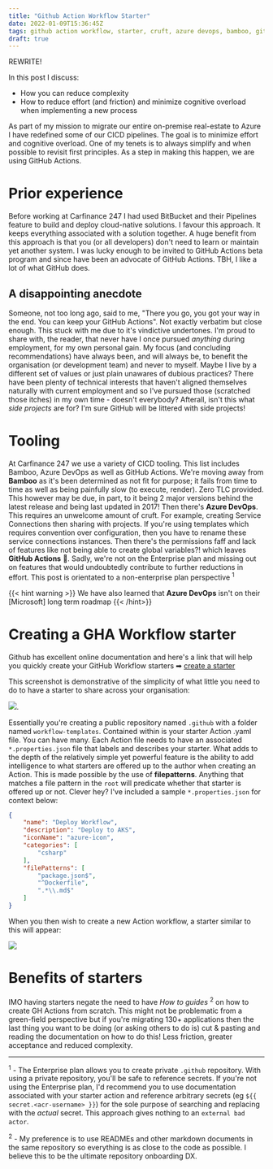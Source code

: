 ```yaml
---
title: "Github Action Workflow Starter"
date: 2022-01-09T15:36:45Z
tags: github action workflow, starter, cruft, azure devops, bamboo, github plans
draft: true
---
```


REWRITE!


In this post I discuss:
- How you can reduce complexity
- How to reduce effort (and friction) and minimize cognitive overload when implementing a new process

As part of my mission to migrate our entire on-premise real-estate to Azure I have redefined some of our CICD pipelines.  The goal is to minimize effort and cognitive overload.  One of my tenets is to always simplify and when possible to revisit first principles. As a step in making this happen, we are using GitHub Actions.  

# Prior experience

Before working at Carfinance 247 I had used BitBucket and their Pipelines feature to build and deploy cloud-native solutions.  I favour this approach.  It keeps everything associated with a solution together.  A huge benefit from this approach is that you (or all developers) don't need to learn or maintain yet another system.  I was lucky enough to be invited to GitHub Actions beta program and since have been an advocate of GitHub Actions.  TBH, I like a lot of what GitHub does.  

## A disappointing anecdote

Someone, not too long ago, said to me, "There you go, you got your way in the end. You can keep your GitHub Actions".  Not exactly verbatim but close enough.  This stuck with me due to it's vindictive undertones.  I'm proud to share with, the reader, that never have I once pursued _anything_ during employment, for my own personal gain.  My focus (and concluding recommendations) have always been, and will always be, to benefit the organisation (or development team) and never to myself.  Maybe I live by a different set of values or just plain unawares of dubious practices?  There have been plenty of technical interests that haven't aligned themselves naturally with current employment and so I've pursued those (scratched those itches) in my own time - doesn't everybody?  Afterall, isn't this what _side projects_ are for?  I'm sure GitHub will be littered with side projects!

# Tooling

At Carfinance 247 we use a variety of CICD tooling.  This list includes Bamboo, Azure DevOps as well as GitHub Actions.  We're moving away from **Bamboo** as it's been determined as not fit for purpose; it fails from time to time as well as being painfully slow (to execute, render).  Zero TLC provided.  This however may be due, in part, to it being 2 major versions behind the latest release and being last updated in 2017!  Then there's **Azure DevOps**.  This requires an unwelcome amount of cruft.  For example, creating Service Connections then sharing with projects.  If you're using templates which requires convention over configuration, then you have to rename these service connections instances. Then there's the permissions faff and lack of features like not being able to create global variables?!  which leaves **GitHub Actions** 🥳.  Sadly, we're not on the Enterprise plan and missing out on features that would undoubtedly contribute to further reductions in effort.  This post is orientated to a non-enterprise plan perspective <sup>1</sup>

{{< hint warning >}}
We have also learned that **Azure DevOps** isn't on their [Microsoft] long term roadmap
{{< /hint>}}

# Creating a GHA Workflow starter

Github has excellent online documentation and here's a link that will help you quickly create your GitHub Workflow starters ➡ [create a starter](https://docs.github.com/en/actions/learn-github-actions/creating-starter-workflows-for-your-organization)

This screenshot is demonstrative of the simplicity of what little you need to do to have a starter to share across your organisation:

![](../img/2022-01-09-15-48-03.png).

Essentially you're creating a public repository named `.github` with a folder named `workflow-templates`.  Contained within is your starter Action .yaml file.  You can have many.  Each Action file needs to have an associated `*.properties.json` file that labels and describes your starter.  What adds to the depth of the relatively simple yet powerful feature is the ability to add intelligence to what starters are offered up to the author when creating an Action.  This is made possible by the use of **filepatterns**.  Anything that matches a file pattern in the `root` will predicate whether that starter is offered up or not.  Clever hey?  I've included a sample `*.properties.json` for context below:

```json
{
    "name": "Deploy Workflow",
    "description": "Deploy to AKS",
    "iconName": "azure-icon",
    "categories": [
        "csharp"
    ],
    "filePatterns": [
        "package.json$",
        "^Dockerfile",
        ".*\\.md$"
    ]
}
``` 

When you then wish to create a new Action workflow, a starter similar to this will appear:

![](../img/2022-01-09-15-47-17.png)

# Benefits of starters

IMO having starters negate the need to have _How to guides_ <sup>2</sup> on how to create GH Actions from scratch.  This might not be problematic from a green-field perspective but if you're migrating 130+ applications then the last thing you want to be doing (or asking others to do is) cut & pasting and reading the documentation on how to do this!  Less friction, greater acceptance and reduced complexity.

---

<sup>1</sup> - The Enterprise plan allows you to create private `.github` repository.  With using a private repository, you'll be safe to reference secrets.  If you're not using the Enterprise plan, I'd recommend you to use documentation associated with your starter action and reference arbitrary secrets (eg `${{ secret.<acr-username> }}`) for the sole purpose of searching and replacing with the _actual_ secret.  This approach gives nothing to an `external bad actor`.

<sup>2</sup> - My preference is to use READMEs and other markdown documents in the same repository so everything is as close to the code as possible.  I believe this to be the ultimate repository onboarding DX.
